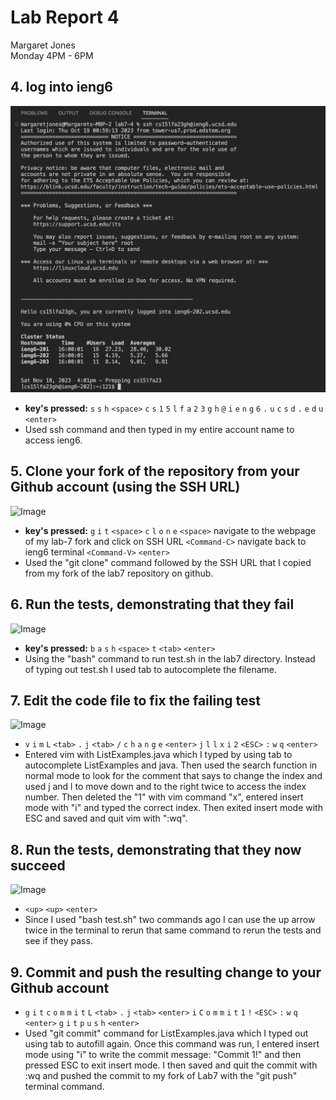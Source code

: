# **Lab Report 4** <br />
Margaret Jones <br />
Monday 4PM - 6PM <br />

## 4. log into ieng6
![Image](step4.png)
* **key's pressed:**
  ```s``` ```s``` ```h``` ```<space>``` ```c``` ```s``` ```1``` ```5``` ```l``` ```f``` ```a``` ```2``` ```3``` ```g``` ```h``` ```@``` ```i``` ```e``` ```n``` ```g``` ```6``` ```.``` ```u``` ```c``` ```s``` ```d``` ```.``` ```e``` ```d``` ```u``` ```<enter>```
* Used ssh command and then typed in my entire account name to access ieng6.


## 5. Clone your fork of the repository from your Github account (using the SSH URL)
![Image](step5.png)
* **key's pressed:**
  ```g``` ```i``` ```t``` ```<space>``` ```c``` ```l``` ```o``` ```n``` ```e``` ```<space>``` navigate to the webpage of my lab-7 fork and click on SSH URL ```<Command-C>``` navigate back to ieng6 terminal ```<Command-V>``` ```<enter>```
* Used the "git clone" command followed by the SSH URL that I copied from my fork of the lab7 repository on github. 

## 6. Run the tests, demonstrating that they fail
![Image](step6.png)
* **key's pressed:**
  ```b``` ```a``` ```s``` ```h``` ```<space>``` ```t``` ```<tab>``` ```<enter>```
* Using the "bash" command to run test.sh in the lab7 directory. Instead of typing out test.sh I used tab to autocomplete the filename.

## 7. Edit the code file to fix the failing test
![Image](step7.png)
* ```v``` ```i``` ```m``` ```L``` ```<tab>``` ```.``` ```j``` ```<tab>``` ```/``` ```c``` ```h``` ```a``` ```n``` ```g``` ```e``` ```<enter>``` ```j``` ```l``` ```l``` ```x``` ```i``` ```2``` ```<ESC>``` ```:``` ```w``` ```q``` ```<enter>```
* Entered vim with ListExamples.java which I typed by using tab to autocomplete ListExamples and java. Then used the search function in normal mode to look for the comment that says to change the index and used j and l to move down and to the right twice to access the index number. Then deleted the "1" with vim command "x", entered insert mode with "i" and typed the correct index. Then exited insert mode with ESC and saved and quit vim with ":wq".

## 8. Run the tests, demonstrating that they now succeed
![Image](step8.png)
* ```<up>``` ```<up>``` ```<enter>```
* Since I used "bash test.sh" two commands ago I can use the up arrow twice in the terminal to rerun that same command to rerun the tests and see if they pass.

## 9. Commit and push the resulting change to your Github account

* ```g``` ```i``` ```t``` ```c``` ```o``` ```m``` ```m``` ```i``` ```t``` ```L``` ```<tab>``` ```.``` ```j``` ```<tab>``` ```<enter>``` ```i``` ```C``` ```o``` ```m``` ```m``` ```i``` ```t``` ```1``` ```!``` ```<ESC>``` ```:``` ```w``` ```q``` ```<enter>``` ```g``` ```i``` ```t``` ```p``` ```u``` ```s``` ```h``` ```<enter>```
* Used "git commit" command for ListExamples.java which I typed out using tab to autofill again. Once this command was run, I entered insert mode using "i" to write the commit message: "Commit 1!" and then pressed ESC to exit insert mode. I then saved and quit the commit with :wq and pushed the commit to my fork of Lab7 with the "git push" terminal command. 

